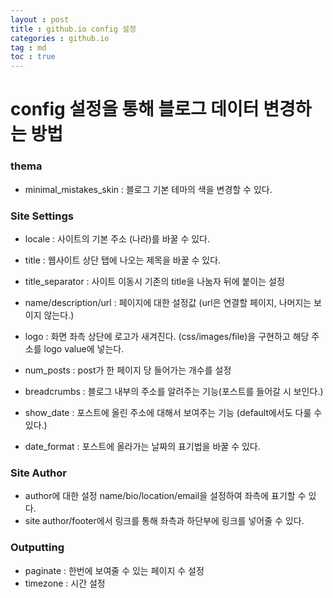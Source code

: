 ```yaml
---
layout : post
title : github.io config 설정
categories : github.io
tag : md
toc : true
---
```


# config 설정을 통해 블로그 데이터 변경하는 방법

### thema

- minimal_mistakes_skin : 블로그 기본 테마의 색을 변경할 수 있다.



### Site Settings

- locale : 사이트의 기본 주소 (나라)를 바꿀 수 있다.

- title : 웹사이트 상단 탭에 나오는 제목을 바꿀 수 있다.

- title_separator : 사이트 이동시 기존의 title을 나눔자 뒤에 붙이는 설정

- name/description/url : 페이지에 대한 설정값 (url은 연결할 페이지, 나머지는 보이지 않는다.)

- logo : 화면 좌측 상단에 로고가 새겨진다. (css/images/file)을 구현하고 해당 주소를 logo value에 넣는다.

- num_posts : post가 한 페이지 당 들어가는 개수를 설정

  

- breadcrumbs : 블로그 내부의 주소를 알려주는 기능(포스트를 들어갈 시 보인다.)

- show_date : 포스트에 올린 주소에 대해서 보여주는 기능 (default에서도 다룰 수 있다.)

- date_format : 포스트에 올라가는 날짜의 표기법을 바꿀 수 있다.

  

### Site Author

- author에 대한 설정 name/bio/location/email을 설정하여 좌측에 표기할 수 있다.
- site author/footer에서 링크를 통해 좌측과 하단부에 링크를 넣어줄 수 있다.



### Outputting

- paginate : 한번에 보여줄 수 있는 페이지 수 설정
- timezone : 시간 설정